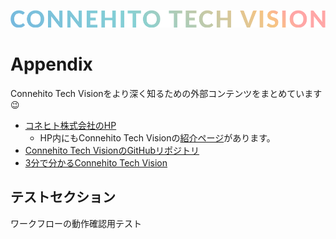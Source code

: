 ![Connehito Tech Vision](image/txt_tech.png)

# Appendix
Connehito Tech Visionをより深く知るための外部コンテンツをまとめています :wink:

* [コネヒト株式会社のHP](https://connehito.com/)
  * HP内にもConnehito Tech Visionの[紹介ページ](https://connehito.com/recruit/tech/)があります。 
* [Connehito Tech VisionのGitHubリポジトリ](https://github.com/Connehito/tech-vision)
* [3分で分かるConnehito Tech Vision](https://speakerdeck.com/itosho/connehito-tech-vision-in-3-minutes)

## テストセクション
ワークフローの動作確認用テスト
